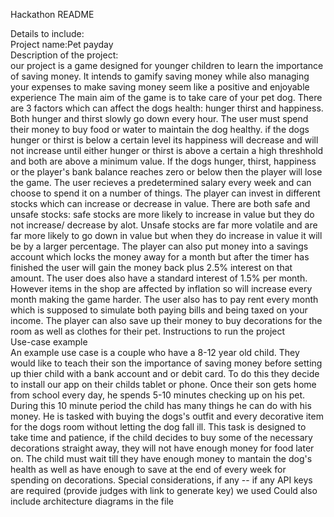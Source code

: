 Hackathon <WHACK> README

Details to include:<br>
Project name:Pet payday<br>
Description of the project:<br>
our project is a game designed for younger children to learn the importance of saving money. It intends to gamify saving money while also managing your expenses to make saving money seem like a positive and enjoyable experience The main aim of the game is to take care of your pet dog. There are 3 factors which can affect the dogs health: hunger thirst and happiness. Both hunger and thirst slowly go down every hour. The user must spend their money to buy food or water to maintain the dog healthy. if the dogs hunger or thirst is below a certain level its happiness will decrease and will not increase until either hunger or thirst is above a certain a high threshhold and both are above a minimum value. If the dogs hunger, thirst, happiness or the player's bank balance reaches zero or below then the player will lose the game. The user recieves a predetermined salary every week and can choose to spend it on a number of things. The player can invest in different stocks which can increase or decrease in value. There are both safe and unsafe stocks: safe stocks are more likely to increase in value but they do not increase/ decrease by alot. Unsafe stocks are far more volatile and are far more likely to go down in value but when they do increase in value it will be by a larger percentage. The player can also put money into a savings account which locks the money away for a month but after the timer has finished the user will gain the money back plus 2.5% interest on that amount. The user does also have a standard interest of 1.5% per month. However items in the shop are affected by inflation so will increase every month making the game harder. The user also has to pay rent every month which is supposed to simulate both paying bills and being taxed on your income. The player can also save up their money to buy decorations for the room as well as clothes for their pet. 
Instructions to run the project<br>
Use-case example<br>
An example use case is a couple who have a 8-12 year old child. They would like to teach their son the importance of saving money before setting up thier child with a bank account and or debit card. To do this they decide to install our app on their childs tablet or phone. Once their son gets home from school every day, he spends 5-10 minutes checking up on his pet. During this 10 minute period the child has many things he can do with his money. He is tasked with buying the dogs's outfit and every decorative item for the dogs room without letting the dog fall ill. This task is designed to take time and patience, if the child decides to buy some of the necessary decorations straight away, they will not have enough money for food later on. The child must wait till they have enough money to mantain the dog's health as well as have enough to save at the end of every week for spending on decorations. 
Special considerations, if any -- if any API keys are required (provide judges with link to generate key)
we used 
Could also include architecture diagrams in the file

